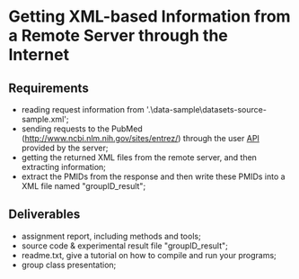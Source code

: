 # Getting XML-based Information from a Remote Server through the Internet

## Requirements

- reading request information from '.\data-sample\datasets-source-sample.xml';
- sending requests to the PubMed (http://www.ncbi.nlm.nih.gov/sites/entrez/) through the user [API](https://www.ncbi.nlm.nih.gov/books/NBK25499/#chapter4.ESearch) provided by the server;
- getting the returned XML files from the remote server, and then extracting information;
-  extract the PMIDs from the response and then write these PMIDs into a XML file named "groupID_result";

## Deliverables

- assignment report, including methods and tools;
- source code & experimental result file "groupID_result";
- readme.txt, give a tutorial on how to compile and run your programs;
- group class presentation;
